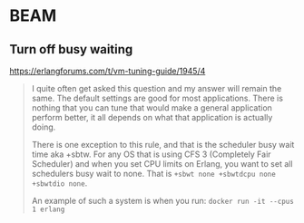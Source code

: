 # BEAM

## Turn off busy waiting

https://erlangforums.com/t/vm-tuning-guide/1945/4

> I quite often get asked this question and my answer will remain the same. The default settings are good for most applications. There is nothing that you can tune that would make a general application perform better, it all depends on what that application is actually doing.
>
> There is one exception to this rule, and that is the scheduler busy wait time aka +sbtw. For any OS that is using CFS 3 (Completely Fair Scheduler) and when you set CPU limits on Erlang, you want to set all schedulers busy wait to none. That is `+sbwt none +sbwtdcpu none +sbwtdio none`.
>
> An example of such a system is when you run: `docker run -it --cpus 1 erlang`
